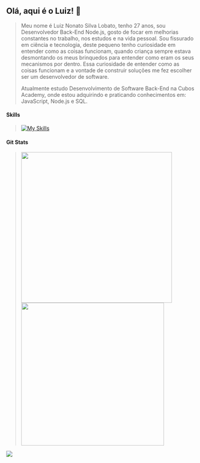 ## Olá, aqui é o Luiz! 👋
> Meu nome é Luiz Nonato Silva Lobato, tenho 27 anos, sou Desenvolvedor Back-End Node.js, gosto de focar em melhorias constantes no trabalho, nos estudos e na vida pessoal.
> Sou fissurado em ciência e tecnologia, deste pequeno tenho curiosidade em entender como as coisas funcionam, quando criança sempre estava desmontando os meus brinquedos para entender como eram os seus mecanismos por dentro. Essa curiosidade de entender como as coisas funcionam e a vontade de construir soluções me fez escolher ser um desenvolvedor de software.
>
> Atualmente estudo Desenvolvimento de Software Back-End na Cubos Academy, onde estou adquirindo e praticando conhecimentos em: JavaScript, Node.js e SQL.

#### Skills
> [![My Skills](https://skillicons.dev/icons?i=js,nodejs,postgres,vscode,npm,express,git,github,linux)](https://skillicons.dev)

#### Git Stats

> <p float="left">
>  <img src="https://github-readme-streak-stats.herokuapp.com/?user=luiznslobato&theme=dark&date_format=j%20M%5B%20Y%5D&currStreakLabel=6FDA44&fire=6FDA44&ring=6FDA44" width=401" />
>  <img src="https://github-readme-stats.vercel.app/api?username=luiznslobato&title_color=6FDA44&text_color=FFFFFF&show_icons=true&icon_color=6FDA44&include_all_commits=true&count_private=true&theme=dark" width="380" />
</p>

[![](https://visitcount.itsvg.in/api?id=luiznslobato&icon=0&color=0)](https://visitcount.itsvg.in)
